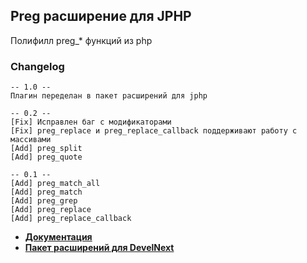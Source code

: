## Preg расширение для JPHP
Полифилл preg_* функций из php

### Changelog
```
-- 1.0 --
Плагин переделан в пакет расширений для jphp

-- 0.2 --
[Fix] Исправлен баг с модификаторами
[Fix] preg_replace и preg_replace_callback поддерживают работу с массивами
[Add] preg_split
[Add] preg_quote

-- 0.1 --
[Add] preg_match_all
[Add] preg_match
[Add] preg_grep
[Add] preg_replace
[Add] preg_replace_callback
```

- [**Документация**](api-docs/README.md)
- [**Пакет расширений для DevelNext**](https://github.com/TsSaltan/jphp-preg-ext/releases)
